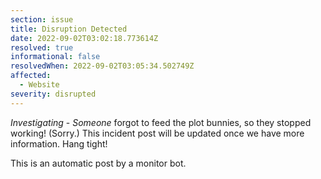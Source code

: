 ```yaml
---
section: issue
title: Disruption Detected
date: 2022-09-02T03:02:18.773614Z
resolved: true
informational: false
resolvedWhen: 2022-09-02T03:05:34.502749Z
affected:
  - Website
severity: disrupted
---
```

*Investigating* - _Someone_ forgot to feed the plot bunnies, so they stopped working! (Sorry.) This incident post will be updated once we have more information. Hang tight!

This is an automatic post by a monitor bot.
        